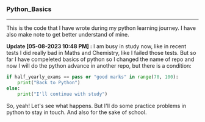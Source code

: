 ### Python_Basics
***
This is the code that I have wrote during my python learning journey. I have also make note to get better understand of mine.

**Update [05-08-2023 10:48 PM] :**
I am busy in study now, like in recent tests I did really bad in Maths and Chemistry, like I failed those tests. But so far I have compeleted basics of python so I changed the name of repo and now I will do the python advance in another repo, but there is a condition:
```python
if half_yearly_exams == pass or "good marks" in range(70, 100):
    print("Back to Python")
else:
    print("I'll continue with study")
```
So, yeah! Let's see what happens.
But I'll do some practice problems in python to stay in touch.
And also for the sake of school.
